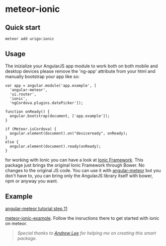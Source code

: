 meteor-ionic
============

## Quick start

    meteor add urigo:ionic

## Usage
The inizialize your AngularJS app module to work both on both mobile and desktop devices please remove the 'ng-app' 
attribute from your html and manually bootstrap your app like so:

    var app = angular.module('app.example', [
      'angular-meteor',
      'ui.router',
      'ionic',
      'ngCordova.plugins.datePicker']);

    function onReady() {
      angular.bootstrap(document, ['app.example']);
    }

    if (Meteor.isCordova) {
      angular.element(document).on("deviceready", onReady);
    }
    else {
      angular.element(document).ready(onReady);
    }
  
for working with Ionic you can have a look at [Ionic Framework](http://ionicframework.com/).
This package just brings the original Ionic Framework through Bower.
No changes to the original JS code.
You can use it with [angular-meteor](https://github.com/Urigo/angular-meteor "angular-meteor") but you don't have to, you can bring only the AngularJS library itself with bower, npm or anyway you want.

## Example

[angular-meteor tutorial step 11](http://angularjs.meteor.com/tutorial-02/step_11)

[meteor-ionic-example](https://github.com/netanelgilad/meteor-ionic-example). Follow the insructions there to get started with ionic on meteor.


> *Special thanks to [Andrew Lee](https://github.com/loneleeandroo "Andrew Leek") for helping me on creating this smart package.*
